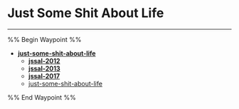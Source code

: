 # Just Some Shit About Life

---

%% Begin Waypoint %%
- **[just-some-shit-about-life](../../../..//Blog/chapters/just-some-shit-about-life/just-some-shit-about-life.md)**
	- **[jssal-2012](jssal-2012/jssal-2012.md)**
	- **[jssal-2013](jssal-2013/jssal-2013.md)**
	- **[jssal-2017](jssal-2017/jssal-2017.md)**
	- [just-some-shit-about-life](../../../..//Blog/chapters/just-some-shit-about-life/just-some-shit-about-life.md)

%% End Waypoint %%


